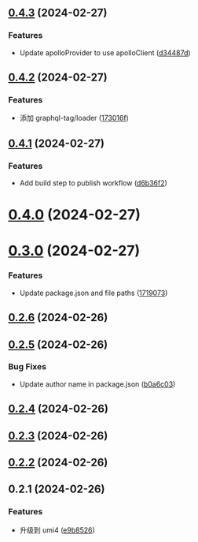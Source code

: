 ## [0.4.3](https://github.com/limaofeng/umi-plugin-apollo/compare/v0.4.2...v0.4.3) (2024-02-27)


### Features

* Update apolloProvider to use apolloClient ([d34487d](https://github.com/limaofeng/umi-plugin-apollo/commit/d34487d1fb189f02b06fdc3679b62c49198ed2e4))



## [0.4.2](https://github.com/limaofeng/umi-plugin-apollo/compare/v0.4.1...v0.4.2) (2024-02-27)


### Features

*  添加 graphql-tag/loader ([173016f](https://github.com/limaofeng/umi-plugin-apollo/commit/173016f2db120b846b0a2e7ae1a251d757c0b485))



## [0.4.1](https://github.com/limaofeng/umi-plugin-apollo/compare/v0.4.0...v0.4.1) (2024-02-27)


### Features

* Add build step to publish workflow ([d6b36f2](https://github.com/limaofeng/umi-plugin-apollo/commit/d6b36f2cff7251cbab13ee822b45fe691571afa8))



# [0.4.0](https://github.com/limaofeng/umi-plugin-apollo/compare/v0.3.0...v0.4.0) (2024-02-27)



# [0.3.0](https://github.com/limaofeng/umi-plugin-apollo/compare/v0.2.6...v0.3.0) (2024-02-27)


### Features

* Update package.json and file paths ([1719073](https://github.com/limaofeng/umi-plugin-apollo/commit/1719073e8f5d917f0f254fd595d5b700cf0a5e1c))



## [0.2.6](https://github.com/limaofeng/umi-plugin-apollo/compare/v0.2.5...v0.2.6) (2024-02-26)



## [0.2.5](https://github.com/limaofeng/umi-plugin-apollo/compare/v0.2.4...v0.2.5) (2024-02-26)


### Bug Fixes

* Update author name in package.json ([b0a6c03](https://github.com/limaofeng/umi-plugin-apollo/commit/b0a6c03dcdfe1a7a6e3ae055f63c76140d04910b))



## [0.2.4](https://github.com/limaofeng/umi-plugin-apollo/compare/v0.2.3...v0.2.4) (2024-02-26)



## [0.2.3](https://github.com/limaofeng/umi-plugin-apollo/compare/v0.2.2...v0.2.3) (2024-02-26)



## [0.2.2](https://github.com/limaofeng/umi-plugin-apollo/compare/v0.2.1...v0.2.2) (2024-02-26)



## 0.2.1 (2024-02-26)


### Features

* 升级到 umi4 ([e9b8526](https://github.com/limaofeng/umi-plugin-apollo/commit/e9b8526103bf7a46a4538194b663696bc85daa91))




